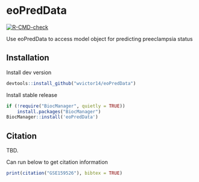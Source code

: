 
# eoPredData

<!-- badges: start -->
[![R-CMD-check](https://github.com/wvictor14/eoPred/actions/workflows/R-CMD-check.yaml/badge.svg)](https://github.com/wvictor14/eoPred/actions/workflows/R-CMD-check.yaml)
<!-- badges: end -->

Use eoPredData to access model object for predicting preeclampsia status

## Installation

Install dev version

``` r
devtools::install_github("wvictor14/eoPredData")
```

Install stable release

```r
if (!require("BiocManager", quietly = TRUE))
    install.packages("BiocManager")
BiocManager::install('eoPredData')
```

## Citation

TBD.

Can run below to get citation information

```r
print(citation("GSE159526"), bibtex = TRUE)
```
